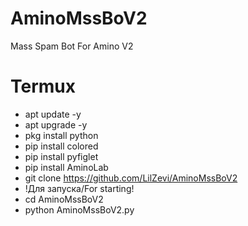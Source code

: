 # AminoMssBoV2
Mass Spam Bot For Amino V2


# Termux
- apt update -y
- apt upgrade -y
- pkg install python
- pip install colored
- pip install pyfiglet
- pip install AminoLab
- git clone https://github.com/LilZevi/AminoMssBoV2
- !Для запуска/For starting!
- cd AminoMssBoV2
- python AminoMssBoV2.py
